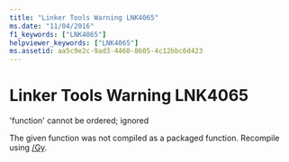 ```yaml
---
title: "Linker Tools Warning LNK4065"
ms.date: "11/04/2016"
f1_keywords: ["LNK4065"]
helpviewer_keywords: ["LNK4065"]
ms.assetid: aa5c9e2c-9ad3-4460-8605-4c12bbc6d423
---
```

# Linker Tools Warning LNK4065

'function' cannot be ordered; ignored

The given function was not compiled as a packaged function. Recompile using [/Gy](../../build/reference/gy-enable-function-level-linking.md).